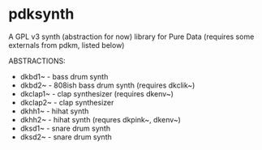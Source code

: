 # pdksynth

A GPL v3 synth (abstraction for now) library for Pure Data
(requires some externals from pdkm, listed below)

ABSTRACTIONS:

- dkbd1~ - bass drum synth
- dkbd2~ - 808ish bass drum synth (requires dkclik~)
- dkclap1~ - clap synthesizer (requires dkenv~)
- dkclap2~ - clap synthesizer
- dkhh1~ - hihat synth
- dkhh2~ - hihat synth (requres dkpink~, dkenv~)
- dksd1~ - snare drum synth
- dksd2~ - snare drum synth
